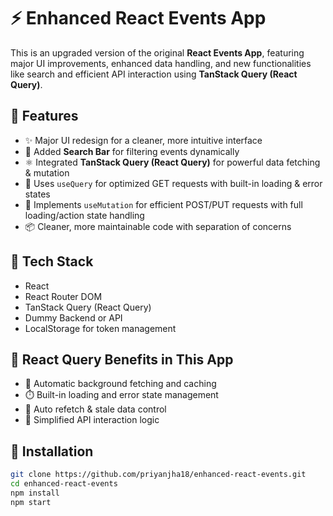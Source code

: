 # ⚡ Enhanced React Events App

This is an upgraded version of the original **React Events App**, featuring major UI improvements, enhanced data handling, and new functionalities like search and efficient API interaction using **TanStack Query (React Query)**.

## 🚀 Features

- ✨ Major UI redesign for a cleaner, more intuitive interface
- 🔎 Added **Search Bar** for filtering events dynamically
- ⚛️ Integrated **TanStack Query (React Query)** for powerful data fetching & mutation
- 🔄 Uses `useQuery` for optimized GET requests with built-in loading & error states
- 📨 Implements `useMutation` for efficient POST/PUT requests with full loading/action state handling
- 📦 Cleaner, more maintainable code with separation of concerns

## 🧰 Tech Stack

- React
- React Router DOM
- TanStack Query (React Query)
- Dummy Backend or API
- LocalStorage for token management

## 🧪 React Query Benefits in This App

- 📡 Automatic background fetching and caching
- ⏱️ Built-in loading and error state management
- 🔁 Auto refetch & stale data control
- 💬 Simplified API interaction logic

## 🔧 Installation

```bash
git clone https://github.com/priyanjha18/enhanced-react-events.git
cd enhanced-react-events
npm install
npm start
